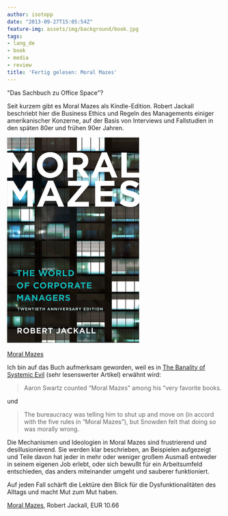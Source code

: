 ```yaml
---
author: isotopp
date: "2013-09-27T15:05:54Z"
feature-img: assets/img/background/book.jpg
tags:
- lang_de
- book
- media
- review
title: 'Fertig gelesen: Moral Mazes'
---
```

"Das Sachbuch zu Office Space"?

Seit kurzem gibt es Moral Mazes als Kindle-Edition. Robert Jackall beschriebt hier die Business Ethics und Regeln des Managements einiger amerikanischer Konzerne, auf der Basis von Interviews und Fallstudien in den späten 80er und frühen 90er Jahren.

[![](/uploads/2013/09/moral-mazes.png)](https://www.amazon.de/Moral-Mazes-Corporate-Managers-ebook/dp/B00FF7IG0Y)

[Moral Mazes](https://www.amazon.de/Moral-Mazes-Corporate-Managers-ebook/dp/B00FF7IG0Y)

Ich bin auf das Buch aufmerksam geworden, weil es in [The Banality of Systemic Evil](http://opinionator.blogs.nytimes.com/2013/09/15/the-banality-of-systemic-evil/) (sehr lesenswerter Artikel) erwähnt wird:
> Aaron Swartz counted “Moral Mazes” among his “very favorite books.

und 

> The bureaucracy was telling him to shut up and move on (in accord with the five rules in “Moral Mazes”), but Snowden felt that doing so was morally wrong.

Die Mechanismen und Ideologien in Moral Mazes sind frustrierend und desillusionierend. Sie werden klar beschrieben, an Beispielen aufgezeigt und Teile davon hat jeder in mehr oder weniger großem Ausmaß entweder in seinem eigenen Job erlebt, oder sich bewußt für ein Arbeitsumfeld entschieden, das anders miteinander umgeht und sauberer funktioniert.

Auf jeden Fall schärft die Lektüre den Blick für die Dysfunktionalitäten des Alltags und macht Mut zum Mut haben.

[Moral Mazes](http://www.amazon.de/Moral-Mazes-Corporate-Managers-ebook/dp/B00FF7IG0Y), Robert Jackall, EUR 10.66
